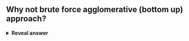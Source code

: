 ## Why not brute force agglomerative (bottom up) approach?
<details>
<summary><b>Reveal answer</b></summary>
Too many dendograms...<br><br>It's a&nbsp;<b>Combinartorial&nbsp;</b>problem<br><br><img src="../../../../../media/paste-3169142f2c4a4015cd68bc4c9354284b6a23c624.jpg">
</details>

